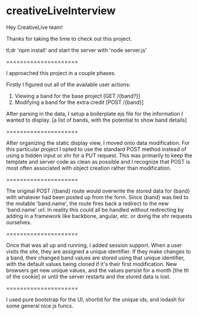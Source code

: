 creativeLiveInterview
=====================

Hey CreativeLive team!

Thanks for taking the time to check out this project.

tl;dr 'npm install' and start the server with 'node server.js'

=====================

I approached this project in a couple phases. 

Firstly I figured out all of the available user actions: 
  1.  Viewing a band for the base project [GET /{band?}]
  2.  Modifying a band for the extra credit [POST /{band}]
  
After parsing in the data, I setup a boilerplate ejs file for the information I wanted to display. [a list of bands, with the potential to show band details]

=====================

After organizing the static display view, I moved onto data modification. For this particular project I opted to use the standard POST method instead of using a hidden input or xhr for a PUT request. This was primarily to keep the template and server code as clean as possible and I recognize that POST is most often associated with object creation rather than modification.

=====================

The original POST /{band} route would overwrite the stored data for {band} with whatever had been posted up from the form. Since {band} was tied to the mutable 'band.name', the route fires back a redirect to the new 'band.name' url.  In reality this could all be handled without redirecting by adding in a framework like backbone, angular, etc. or doing the xhr requests ourselves.

=====================

Once that was all up and running, I added session support. When a user visits the site, they are assigned a unique identifier. If they make changes to a band, their changed band values are stored using that unique identifier, with the default values being cloned if it's their first modification. New browsers get new unique values, and the values persist for a month [the ttl of the cookie] or until the server restarts and the stored data is lost.

=====================

I used pure bootstrap for the UI, shortId for the unique ids, and lodash for some general nice js funcs.
